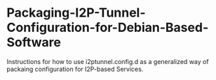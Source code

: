 # Packaging-I2P-Tunnel-Configuration-for-Debian-Based-Software
Instructions for how to use i2ptunnel.config.d as a generalized way of packaing configuration for I2P-based Services.
